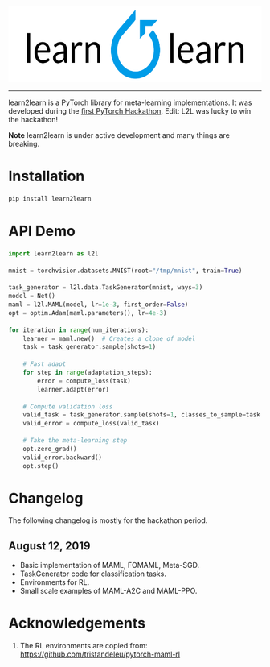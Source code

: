 <p align="center"><img src="./assets/l2l-full.png" height="150px" /></p>

--------------------------------------------------------------------------------

learn2learn is a PyTorch library for meta-learning implementations.
It was developed during the [first PyTorch Hackathon](http://pytorchmpk.devpost.com/). Edit: L2L was lucky to win the hackathon!

**Note** learn2learn is under active development and many things are breaking.

# Installation

~~~bash
pip install learn2learn
~~~

# API Demo

~~~python
import learn2learn as l2l

mnist = torchvision.datasets.MNIST(root="/tmp/mnist", train=True)

task_generator = l2l.data.TaskGenerator(mnist, ways=3)
model = Net()
maml = l2l.MAML(model, lr=1e-3, first_order=False)
opt = optim.Adam(maml.parameters(), lr=4e-3)

for iteration in range(num_iterations):
    learner = maml.new()  # Creates a clone of model
    task = task_generator.sample(shots=1)

    # Fast adapt
    for step in range(adaptation_steps):
        error = compute_loss(task)
        learner.adapt(error)

    # Compute validation loss
    valid_task = task_generator.sample(shots=1, classes_to_sample=task.sampled_classes)
    valid_error = compute_loss(valid_task)

    # Take the meta-learning step
    opt.zero_grad()
    valid_error.backward()
    opt.step()
~~~

# Changelog

The following changelog is mostly for the hackathon period.

## August 12, 2019

* Basic implementation of MAML, FOMAML, Meta-SGD.
* TaskGenerator code for classification tasks.
* Environments for RL.
* Small scale examples of MAML-A2C and MAML-PPO.

# Acknowledgements

1. The RL environments are copied from: https://github.com/tristandeleu/pytorch-maml-rl
